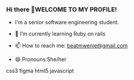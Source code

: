 ### Hi there 👋WELCOME TO MY PROFILE!
- I'm a senior software engineering student. 
- 🌱 I’m currently learning Ruby on rails

- 📫 How to reach me: beatmwenje@gmail.com
- 😄 Pronouns:She/her



css3 figma html5 javascript

